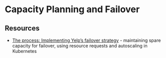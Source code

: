 # Capacity Planning and Failover

## Resources

* [The process: Implementing Yelp’s failover strategy](https://increment.com/reliability/yelp-traffic-failover-strategy/) - maintaining spare capacity for failover, using resource requests and autoscaling in Kubernetes
